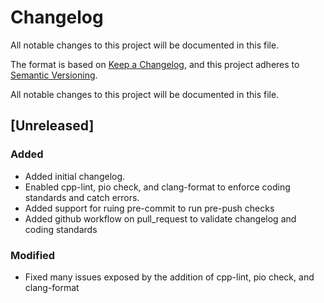 # Changelog
All notable changes to this project will be documented in this file.

The format is based on [Keep a Changelog](https://keepachangelog.com/en/1.0.0/),
and this project adheres to [Semantic Versioning](https://semver.org/spec/v2.0.0.html).

All notable changes to this project will be documented in this file.  

## [Unreleased]
### Added
- Added initial changelog.
- Enabled cpp-lint, pio check, and clang-format to enforce coding standards and catch errors.
- Added support for ruing pre-commit to run pre-push checks
- Added github workflow on pull_request to validate changelog and coding standards

### Modified
- Fixed many issues exposed by the addition of cpp-lint, pio check, and clang-format
